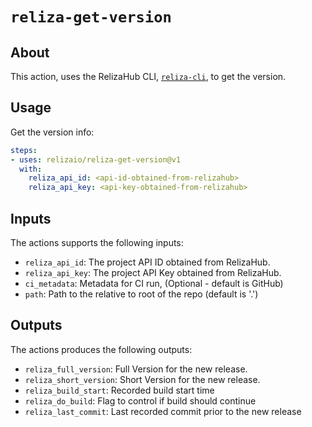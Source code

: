 # `reliza-get-version`

## About
This action, uses the RelizaHub CLI, [`reliza-cli`](https://github.com/relizaio/reliza-cli), to get the version.

## Usage

Get the version info:

```yaml
steps:
- uses: relizaio/reliza-get-version@v1
  with:
    reliza_api_id: <api-id-obtained-from-relizahub>
    reliza_api_key: <api-key-obtained-from-relizahub>
```

## Inputs
The actions supports the following inputs:

- `reliza_api_id`: The project API ID obtained from RelizaHub.
- `reliza_api_key`: The project API Key obtained from RelizaHub.
- `ci_metadata`: Metadata for CI run, (Optional - default is GitHub)
- `path`: Path to the relative to root of the repo (default is '.')

## Outputs
The actions produces the following outputs:

- `reliza_full_version`: Full Version for the new release.
- `reliza_short_version`: Short Version for the new release.
- `reliza_build_start`: Recorded build start time
- `reliza_do_build`: Flag to control if build should continue
- `reliza_last_commit`: Last recorded commit prior to the new release

